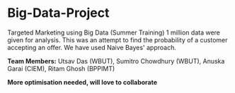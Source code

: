 # Big-Data-Project
Targeted Marketing using Big Data (Summer Training) 
1 million data were given for analysis. 
This was an attempt to find the probability of a customer accepting an offer. 
We have used Naive Bayes' approach.

**Team Members:**
Utsav Das (WBUT),
Sumitro Chowdhury (WBUT),
Anuska Garai (CIEM),
Ritam Ghosh (BPPIMT)

**More optimisation needed, will love to collaborate**

